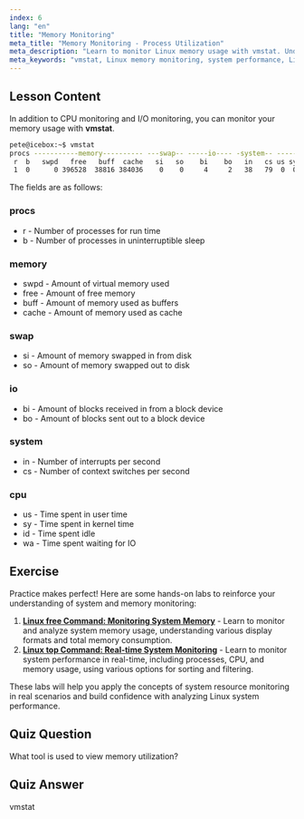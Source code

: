 ```yaml
---
index: 6
lang: "en"
title: "Memory Monitoring"
meta_title: "Memory Monitoring - Process Utilization"
meta_description: "Learn to monitor Linux memory usage with vmstat. Understand memory, swap, and CPU metrics for system performance. Start your Linux journey!"
meta_keywords: "vmstat, Linux memory monitoring, system performance, Linux tutorial, memory usage, beginner Linux, Linux guide"
---
```


## Lesson Content

In addition to CPU monitoring and I/O monitoring, you can monitor your memory usage with **vmstat**.

```bash
pete@icebox:~$ vmstat
procs -----------memory---------- ---swap-- -----io---- -system-- ------cpu-----
 r  b   swpd   free   buff  cache   si   so    bi    bo   in   cs us sy id wa st
 1  0      0 396528  38816 384036    0    0     4     2   38   79  0  0 99  0  0
```

The fields are as follows:

### procs

- r - Number of processes for run time
- b - Number of processes in uninterruptible sleep

### memory

- swpd - Amount of virtual memory used
- free - Amount of free memory
- buff - Amount of memory used as buffers
- cache - Amount of memory used as cache

### swap

- si - Amount of memory swapped in from disk
- so - Amount of memory swapped out to disk

### io

- bi - Amount of blocks received in from a block device
- bo - Amount of blocks sent out to a block device

### system

- in - Number of interrupts per second
- cs - Number of context switches per second

### cpu

- us - Time spent in user time
- sy - Time spent in kernel time
- id - Time spent idle
- wa - Time spent waiting for IO

## Exercise

Practice makes perfect! Here are some hands-on labs to reinforce your understanding of system and memory monitoring:

1. **[Linux free Command: Monitoring System Memory](https://labex.io/labs/linux-linux-free-command-monitoring-system-memory-388496)** - Learn to monitor and analyze system memory usage, understanding various display formats and total memory consumption.
2. **[Linux top Command: Real-time System Monitoring](https://labex.io/labs/linux-linux-top-command-real-time-system-monitoring-388500)** - Learn to monitor system performance in real-time, including processes, CPU, and memory usage, using various options for sorting and filtering.

These labs will help you apply the concepts of system resource monitoring in real scenarios and build confidence with analyzing Linux system performance.

## Quiz Question

What tool is used to view memory utilization?

## Quiz Answer

vmstat
